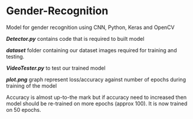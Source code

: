 # Gender-Recognition
Model for gender recognition using CNN, Python, Keras and OpenCV

  ***Detector.py*** contains code that is required to built model
  
  ***dataset*** folder containing our dataset images required for training and testing.
  
  ***VideoTester.py*** to test our trained model
  
  ***plot.png*** graph represent loss/accuracy against number of epochs during training of the model


Accuracy is almost up-to-the mark but if accuracy need to increased then model should be re-trained on more epochs (approx 100). It is now trained on 50 epochs.
